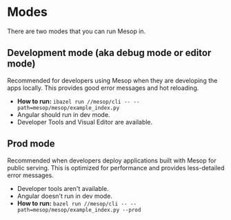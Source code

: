 # Modes

There are two modes that you can run Mesop in.

## Development mode (aka debug mode or editor mode)

Recommended for developers using Mesop when they are developing the apps locally. This provides good error messages and hot reloading.

- **How to run:** `ibazel run //mesop/cli -- --path=mesop/mesop/example_index.py`
- Angular should run in dev mode.
- Developer Tools and Visual Editor are available.

## Prod mode

Recommended when developers deploy applications built with Mesop for public serving. This is optimized for performance and provides less-detailed error messages.

- Developer tools aren't available.
- Angular doesn't run in dev mode.
- **How to run:** `bazel run //mesop/cli -- --path=mesop/mesop/example_index.py --prod`
